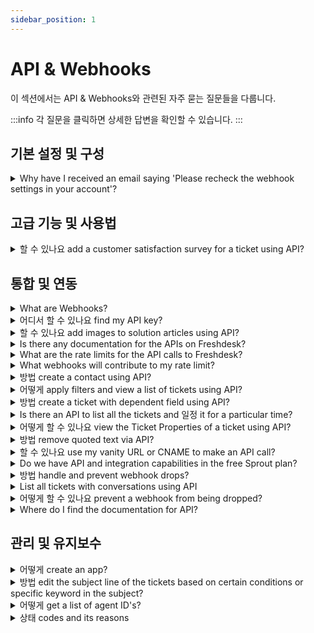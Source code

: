 ```yaml
---
sidebar_position: 1
---
```


# API &amp; Webhooks

이 섹션에서는 API &amp; Webhooks와 관련된 자주 묻는 질문들을 다룹니다.

:::info
각 질문을 클릭하면 상세한 답변을 확인할 수 있습니다.
:::


## 기본 설정 및 구성

<details>
<summary>Why have I received an email saying 'Please recheck the webhook settings in your account'?</summary>

<p ><span style={{ fontSize: "16px" }}>This is a notification email that is auto-generated when a Webhook which is triggered from your account fails. This Webhook might be a part of the automations or from your server. </span></p><p ><br /></p><p ><span style={{ fontSize: "16px" }}>When you set-up webhooks, you would have entered an incorrect URL or the content in the script for webhooks might be incorrect. Please confirm that you have entered the right URL for those webhooks and verify if the rules are set correctly.</span></p>

</details>


## 고급 기능 및 사용법

<details>
<summary>할 수 있나요 add a customer satisfaction survey for a ticket using API?</summary>

<p>Yes, here is the the API documentation for creating a Satisfaction Survey: <a href="https://developer.freshdesk.com/api/#create_satisfaction_rating" rel="noreferrer">https://developer.freshdesk.com/api/#create_satisfaction_rating</a>. </p><p><br /></p><p>The endpoint api/v2/tickets/[ticket_id]/satisfaction_ratings is the one for creating a satisfaction rating using APIs.</p><p><br /></p>

</details>


## 통합 및 연동

<details>
<summary>What are Webhooks?</summary>

<p ><span style={{ fontSize: "16px" }}>A Webhook is a callback to an application or web service that is triggered when a specific event occurs. That means you can set up a Webhook to look for a specific update, change or action to occur in your Helpdesk and it will automatically push the information you specify to the application you want. In simple words, two applications communicate using Webhooks.<br />Webhooks can be triggered via the automation rules that run on ticket creation and rules that run on ticket updates in Freshdesk.</span></p><p ><br /></p>

</details>

<details>
<summary>어디서 할 수 있나요 find my API key?</summary>

<p class="article_note" ><strong>Note:&nbsp;</strong>If your account is on the <strong>Sprout</strong> plan, the API key and the API functionality will NOT be available.</p><p ><br /></p><p >An API key is a unique alphanumeric identifier, for each agent on your Freshdesk Account. Irrespective of which version of <strong>Freshdesk's APIs</strong> you use, you will need to provide either your username and password combination or your API key for authorization when making API calls by triggering webhooks. Here's how you can retrieve your API key:</p><ul ><li>Login to your Freshdesk Account</li><li>Click on your profile picture icon on the top right corner and select <strong>Profile Settings</strong></li></ul><p ><br /></p><p ><img class="fr-dib fr-bordered" src="#" style={{ fontSize: "16px" }} /></p><p ><br /></p><ul ><li>On the right pane, you will find the <strong>API Key</strong></li><li>Copy-paste this as required to authenticate third-party solutions</li></ul><p><br /></p><p dir="ltr"><span dir="ltr" style={{ fontSize: "16px" }}>Please ensure that you are the administrator/account administrator to perform helpdesk activities using the API. Keep in mind that the API keys for admin/account admin are based on role capabilities. For example, the account admin API is required to install an app from the marketplace or for any integration, while the admin's API can be used for any ticketing-related activities. If you encounter any issues finding your API key under your profile, kindly log in to your helpdesk from a different browser or clear the cache or cookies from your existing browser. Then, log in if needed and navigate through your profile settings to find your API key.</span></p>

</details>

<details>
<summary>할 수 있나요 add images to solution articles using API?</summary>

<p><span >Yes, you can add inline images to your solution articles using API. Refer to the sample code given below :</span></p>

```json
`
  "description":"Test Article <img src='https://snag.gy/0vVeuf.jpg' alt='Smiley face'>",
  "status":2,
  "title":"Solutions API",
  "type":1
`
```

<p>Note: Please ensure that the image should be hosted in a public location. </p><p></p><p><br /></p>

</details>

<details>
<summary>Is there any documentation for the APIs on Freshdesk?</summary>

<p><span style={{ fontSize: "16px" }}>Please visit <a href="http://developer.freshdesk.com/api" rel="noreferrer">http://developer.freshdesk.com/api</a> for API documentation.</span></p>

</details>

<details>
<summary>What are the rate limits for the API calls to Freshdesk?</summary>

<p ><strong ><span style={{ fontSize: "16px" }}>Note:&nbsp;</span></strong><span style={{ fontSize: "16px" }}>The per-minute rate limiting is being rolled out in batches.</span></p><p style={{ fontSize: "16px" }}><span style={{ fontSize: "16px" }}><span style={{ fontSize: "16px" }}><span style={{ fontSize: "16px" }}><br /></span></span></span></p><p style={{ fontSize: "16px" }}><span style={{ fontSize: "16px" }}>The number of API calls you can make is based on your plan. This limit is applied to your account irrespective of the number of agents you have or IP addresses used to make the calls.&nbsp;</span></p><p style={{ fontSize: "16px" }}><span style={{ fontSize: "16px" }}><span style={{ fontSize: "16px" }}><span style={{ fontSize: "16px" }}><br /></span></span></span></p><p style={{ fontSize: "16px" }}><span style={{ fontSize: "16px" }}>We're currently moving all Freshdesk accounts from a per-hour limit to a per-minute limit. In this article, we'll give you details on both.&nbsp;</span></p><p style={{ fontSize: "16px" }}><span style={{ fontSize: "16px" }}><span style={{ fontSize: "16px" }}><span style={{ fontSize: "16px" }}><br /></span></span></span></p><p style={{ fontSize: "16px" }}><span style={{ fontSize: "16px" }}><span style={{ fontSize: "16px" }}><span style={{ fontSize: "16px" }}><strong style={{ fontSize: "16px" }}>Call limits per minute</strong></span></span></span></p><p style={{ fontSize: "16px" }}><span style={{ fontSize: "16px" }}><span style={{ fontSize: "16px" }}><span style={{ fontSize: "16px" }}><br /></span></span></span></p><table style={{ fontSize: "16px" }}><tbody style={{ fontSize: "16px" }}><tr style={{ fontSize: "16px" }}><td style={{ fontSize: "16px" }}><span style={{ fontSize: "16px" }}><span style={{ fontSize: "16px" }}><span style={{ fontSize: "16px" }}><strong dir="ltr" style={{ fontSize: "16px" }}>&nbsp;Plan</strong><br /></span><br /></span></span></td><td style={{ fontSize: "16px" }}><span style={{ fontSize: "16px" }}><span style={{ fontSize: "16px" }}><span style={{ fontSize: "16px" }}><strong dir="ltr" style={{ fontSize: "16px" }}>&nbsp; &nbsp; &nbsp;Calls per minute&nbsp;</strong></span><br /></span></span></td><td style={{ fontSize: "16px" }}><div style={{ fontSize: "16px" }}><span style={{ fontSize: "16px" }}><span style={{ fontSize: "16px" }}><span style={{ fontSize: "16px" }}><strong style={{ fontSize: "16px" }}>Maximum limit per endpoint</strong><br /></span><br /></span></span></div></td></tr><tr style={{ fontSize: "16px" }}><td style={{ fontSize: "16px" }}><span style={{ fontSize: "16px" }}><span style={{ fontSize: "16px" }}><span dir="ltr" style={{ fontSize: "16px" }}>Free</span><br /></span></span></td><td dir="ltr" style={{ fontSize: "16px" }}><span style={{ fontSize: "16px" }}><span style={{ fontSize: "16px" }}>0<br /></span></span></td><td style={{ fontSize: "16px" }}><span style={{ fontSize: "16px" }}><span style={{ fontSize: "16px" }}><span style={{ fontSize: "16px" }}><span dir="ltr" style={{ fontSize: "16px" }}>0</span><br /></span><br /></span></span></td></tr><tr style={{ fontSize: "16px" }}><td style={{ fontSize: "16px" }}><span style={{ fontSize: "16px" }}><span style={{ fontSize: "16px" }}><span dir="ltr" style={{ fontSize: "16px" }}><br />Growth</span><br /></span></span></td><td style={{ fontSize: "16px" }}><span style={{ fontSize: "16px" }}><span style={{ fontSize: "16px" }}><span dir="ltr" style={{ fontSize: "16px" }}>200</span><br /></span></span></td><td style={{ fontSize: "16px" }}><span style={{ fontSize: "16px" }}><span style={{ fontSize: "16px" }}><span style={{ fontSize: "16px" }}><span dir="ltr" style={{ fontSize: "16px" }}>Ticket Create - 80</span><br /><span dir="ltr" style={{ fontSize: "16px" }}>Ticket Update - 80</span><br /><span dir="ltr" style={{ fontSize: "16px" }}>Tickets List - 20</span><br /><span dir="ltr" style={{ fontSize: "16px" }}>Contacts List - 20</span><br /></span><br /></span></span></td></tr><tr style={{ fontSize: "16px" }}><td style={{ fontSize: "16px" }}><span style={{ fontSize: "16px" }}><span style={{ fontSize: "16px" }}><span dir="ltr" style={{ fontSize: "16px" }}>Pro</span><br /></span></span></td><td style={{ fontSize: "16px" }}><span style={{ fontSize: "16px" }}><span style={{ fontSize: "16px" }}><span style={{ fontSize: "16px" }}>400</span><br /></span></span></td><td style={{ fontSize: "16px" }}><span style={{ fontSize: "16px" }}><span style={{ fontSize: "16px" }}><span style={{ fontSize: "16px" }}><span style={{ fontSize: "16px" }}>Ticket Create - 160</span><br /><span style={{ fontSize: "16px" }}>Ticket Update - 160</span><br /><span style={{ fontSize: "16px" }}>Tickets List - 100</span><br /><span style={{ fontSize: "16px" }}>Contacts List - 100</span><br /></span><br /></span></span></td></tr><tr style={{ fontSize: "16px" }}><td style={{ fontSize: "16px" }}><span style={{ fontSize: "16px" }}><span style={{ fontSize: "16px" }}><span dir="ltr" style={{ fontSize: "16px" }}>Enterprise</span><br /></span></span></td><td style={{ fontSize: "16px" }}><span style={{ fontSize: "16px" }}><span style={{ fontSize: "16px" }}><span style={{ fontSize: "16px" }}>700</span><br /></span></span></td><td style={{ fontSize: "16px" }}><span style={{ fontSize: "16px" }}><span style={{ fontSize: "16px" }}><span style={{ fontSize: "16px" }}><span style={{ fontSize: "16px" }}>Ticket Create - 280</span><br /><span style={{ fontSize: "16px" }}>Ticket Update - 280</span><br /><span style={{ fontSize: "16px" }}>Tickets List - 200</span><br /><span style={{ fontSize: "16px" }}>Contacts List - 200</span><br /></span><br /></span></span></td></tr></tbody></table><p style={{ fontSize: "16px" }}><span style={{ fontSize: "16px" }}><span style={{ fontSize: "16px" }}><span style={{ fontSize: "16px" }}><br /></span></span></span></p><p style={{ fontSize: "16px" }}><span style={{ fontSize: "16px" }}><span style={{ fontSize: "16px" }}><span style={{ fontSize: "16px" }}><br /></span></span></span></p><p style={{ fontSize: "16px" }}><span style={{ fontSize: "16px" }}><span style={{ fontSize: "16px" }}><span style={{ fontSize: "16px" }}>For more details, visit our <a href="https://developers.freshdesk.com/api/" style={{ fontSize: "16px" }}>developer portal</a>.</span></span></span></p><p style={{ fontSize: "16px" }}><span style={{ fontSize: "16px" }}><span style={{ fontSize: "16px" }}><span style={{ fontSize: "16px" }}><br /></span></span></span></p><p style={{ fontSize: "16px" }}><span style={{ fontSize: "16px" }}>If you are looking to increase your API limit, or move to the per-minute limiting, please drop an email to support@freshdesk.com with details on your use-case and we'll help you sort this out.</span></p><p style={{ fontSize: "16px" }}><span style={{ fontSize: "16px" }}><span style={{ fontSize: "16px" }}><strong style={{ fontSize: "16px" }}><br /></strong></span></span></p><p style={{ fontSize: "16px" }}><span dir="ltr" style={{ fontSize: "16px" }}><strong dir="ltr"><span style={{ fontSize: "16px" }}>Please note: For every trial period the API limit is 50 per minute.</span></strong></span></p>

</details>

<details>
<summary>What webhooks will contribute to my rate limit?</summary>

<p><span style={{ fontSize: "16px" }}>Any webhook you have set up on your Freshdesk - be it in an automation rule, or an external webhooks ( like Zapier or TimeCamp) - will contribute towards adding to the API calls resulting in meeting with your rate limits.</span></p>

</details>

<details>
<summary>방법 create a contact using API?</summary>

<p >Refer this <a href="https://developer.freshdesk.com/api/#create_contact" rel="noreferrer noopener" target="_blank">link</a> to get detailed information on creating a contact using API.</p>

</details>

<details>
<summary>어떻게 apply filters and view a list of tickets using API?</summary>

<p ><span style={{ fontSize: "16px" }}>You can view the tickets from a custom ticket list view, using API. You could make use of v1 of API to have this done. Please refer to this </span><a href="https://freshdesk.com/api#view_all_ticket"><span style={{ fontSize: "16px" }}>documentation</span></a><span style={{ fontSize: "16px" }}> for detailed information on the same.</span></p>

</details>

<details>
<summary>방법 create a ticket with dependent field using API?</summary>

<p >You can use <strong>Create ticket with custom fields</strong> commands via API as given in this <a href="https://developer.freshdesk.com/api/#create_ticket" rel="noreferrer noopener" target="_blank">link</a> to create a ticket with dependent field using API.</p>

</details>

<details>
<summary>Is there an API to list all the tickets and 일정 it for a particular time?</summary>

<p>You could list all tickets on a periodic basis. The API documentation would be available at <a href="http://developer.freshdesk.com/api/#list_all_tickets" rel="noreferrer">http://developer.freshdesk.com/api/#list_all_tickets</a>. </p><p><br /></p><p><strong>Note:</strong> An automated script has to be run at your end to run this API call at a <em><strong>specified time interval.</strong></em></p>

</details>

<details>
<summary>어떻게 할 수 있나요 view the Ticket Properties of a ticket using API?</summary>

<p>You could use the API to "View a Ticket" and as part of the response, you would be able to receive the Tag added to the ticket.</p><p><br /></p><p><strong>Command</strong><strong>:</strong> Get</p><p><strong>Callback U</strong><strong>R</strong><strong>L : </strong>/api/v2/tickets/[id]</p><p><strong>Sample Curl : </strong>curl -v -u username:password -H "Content-Type: application/json" -X GET '<a href="https://domain.freshdesk.com/api/v2/tickets/20" rel="noreferrer">https://domain.freshdesk.com/api/v2/tickets/20</a>'</p>

</details>

<details>
<summary>방법 remove quoted text via API?</summary>

<p>You can use this command below to remove the quoted text through API:</p>

```javascript
client.interface.trigger("click", {id: "delete_quoted_text"})
```

</details>

<details>
<summary>할 수 있나요 use my vanity URL or CNAME to make an API call?</summary>

<p ><span style={{ fontSize: "16px" }}>As of now, the V2 of Freshdesk's API supports only the Freshdesk URL on HTTPs. Making calls using the vanity URL isn't supported.</span></p>

</details>

<details>
<summary>Do we have API and integration capabilities in the free Sprout plan?</summary>

<p >No, the access to Freshdesk APIs and the integration capabilities is not available in the free Sprout plan. It will be <strong>available from the Blossom plan onwards.</strong></p><p ><br /></p><p >Please refer <a href="https://freshdesk.com/helpdesk-features" rel="noopener noreferrer" target="_blank">here</a> for the detailed feature comparison chart.</p>

</details>

<details>
<summary>방법 handle and prevent webhook drops?</summary>

<p dir="ltr" style={{ fontSize: "16px" }}><span dir="ltr" style={{ fontSize: "16px" }}>A Webhook is a&nbsp;</span><span style={{ fontSize: "16px" }}><span style={{ fontSize: "16px" }}>callback to an application or web service</span><span style={{ fontSize: "16px" }}>&nbsp;triggered when a specific event occurs. In case of a particular update, change, or action in your helpdesk, you can set up a Webhook to&nbsp;</span><span style={{ fontSize: "16px" }}>automatically push specific information to an application</span><span style={{ fontSize: "16px" }}>&nbsp;through Freshdesk automations - ticket creation and ticket update rules.</span></span></p><p style={{ fontSize: "16px" }}><span style={{ fontSize: "16px" }}><br /></span></p><p dir="ltr" style={{ fontSize: "16px" }}><span style={{ fontSize: "16px" }}><span style={{ fontSize: "16px" }}>You can configure as many Webhooks for event triggers as you want but execute them only based on the&nbsp;</span><a href="https://developer.freshdesk.com/api/#ratelimit" style={{ fontSize: "16px" }}><span style={{ fontSize: "16px" }}>API rate limit</span></a><span style={{ fontSize: "16px" }}>&nbsp;for your account. Any webhooks beyond that limit will be postponed to the next hour if you schedule more than the assigned call rate.&nbsp;</span></span></p><p dir="ltr" style={{ fontSize: "16px" }}><span style={{ fontSize: "16px" }}><span style={{ fontSize: "16px" }}>If the system postpones a webhook from execution for more than&nbsp;</span><span style={{ fontSize: "16px" }}>24 hours</span><span style={{ fontSize: "16px" }}>, Freshdesk drops the webhook and sends the following alert email to the helpdesk&nbsp;</span><span style={{ fontSize: "16px" }}>admin</span><span style={{ fontSize: "16px" }}>.</span></span></p><p style={{ fontSize: "16px" }}><span style={{ fontSize: "16px" }}><br /></span></p><p style={{ fontSize: "16px" }}><span style={{ fontSize: "16px" }}><br /></span></p><p style={{ fontSize: "16px" }}><span style={{ fontSize: "16px" }}><span style={{ fontSize: "16px" }}><img src="#" width="623.9999999999999" height="226.99123545752065" class="fr-fic fr-dii fr-bordered fr-shadow" style={{ fontSize: "16px" }} /></span></span></p><p style={{ fontSize: "16px" }}><span style={{ fontSize: "16px" }}><br /></span></p><p style={{ fontSize: "16px" }}><span style={{ fontSize: "16px" }}><br /></span></p><p style={{ fontSize: "16px" }}><span style={{ fontSize: "16px" }}><br /></span></p><p dir="ltr" style={{ fontSize: "16px" }}><span style={{ fontSize: "16px" }}><span style={{ fontSize: "16px" }}>Also, ensure to set-up webhooks with the correct URL and follow the proper syntax for the webhook content to avoid webhook failures during execution.</span></span></p><p style={{ fontSize: "16px" }}><span style={{ fontSize: "16px" }}><br /></span></p><p dir="ltr" style={{ fontSize: "16px" }}><span style={{ fontSize: "16px" }}><span style={{ fontSize: "16px" }}>Please reach out to&nbsp;</span><a href="mailto:support@freshdesk.com" style={{ fontSize: "16px" }}><span style={{ fontSize: "16px" }}>support@freshdesk.com</span></a><span dir="ltr" style={{ fontSize: "16px" }}>&nbsp;to learn more about setting up webhooks for your business use-case more efficiently and avoid failures by keeping them within the API rate limit.</span></span></p><p ><br /></p>

</details>

<details>
<summary>List all tickets with conversations using API</summary>

<p>You can use the API <a href="https://developers.freshdesk.com/api/#list_all_ticket_notes" rel="noreferrer">https://developers.freshdesk.com/api/#list_all_ticket_notes</a> to list all the conversations of a ticket. You can make use of a script to fetch the conversations of all the tickets as required. </p><p><br /></p><p>To know the tickets in which there are multiple conversations you can take an export of the tickets from the list view page. Choose the parameter 'Customer interaction' and if this is more than 1 it means the customer has replied to the ticket after creating it.</p>

</details>

<details>
<summary>어떻게 할 수 있나요 prevent a webhook from being dropped?</summary>

<p ><span style={{ fontSize: "16px" }}>A webhook would be dropped only if it exceeds the permitted API rate limit of your Freshdesk Account. Please write to support@freshdesk.com with details regarding the webhook and use-case for which you had set it up. One of our agents would get in contact with you to discuss on making this more efficient for you, after which you could trigger the webhooks and keep it within the rate limit.</span></p>

</details>

<details>
<summary>Where do I find the documentation for API?</summary>

<p>Freshdesk API documentation could be found under - <a href="https://developers.freshdesk.com/api" rel="noreferrer">https://developers.freshdesk.com/api</a>. Using the information available here, you would be able to build your own account specific API based on your business requirements.</p>

</details>


## 관리 및 유지보수

<details>
<summary>어떻게 create an app?</summary>

<p>To get information about creating different apps in Freshdesk you can refer to this documentation: <a href="https://developers.freshdesk.com/v2/docs/quick-start/" rel="noreferrer">https://developers.freshdesk.com/v2/docs/quick-start/</a></p>

</details>

<details>
<summary>방법 edit the subject line of the tickets based on certain conditions or specific keyword in the subject?</summary>

<p >This can be done using the API. Navigate to <strong dir="ltr">Admin &gt; Workflow &gt; Automations &gt; Ticket Creation &gt; New Rule</strong> and set up an automation rule as follows:</p><p ><br /><strong>Condition: </strong>Description contains "..........."</p><p ><br /></p><p ><strong>Action: </strong>Trigger a webhook<br /><br /><img src="#" style={{ fontSize: "16px" }} class="fr-fic fr-fil fr-dib" /></p><p ></p><p >Kindly refer to this<a href="https://developers.freshdesk.com/api/#update_ticket"> link</a> for more information on updating ticket details via API. Copy the code accordingly for changing the subject.</p><p ></p>

</details>

<details>
<summary>어떻게 get a list of agent ID's?</summary>

You can use our API to get a list of all the agents which would include the Agent's IDs as well. To know more about the same you can make use of <a href="https://developers.freshdesk.com/api/#list_all_agents" rel="noreferrer">https://developers.freshdesk.com/api/#list_all_agents</a>

</details>

<details>
<summary>상태 codes and its reasons</summary>

<p><span dir="ltr" style={{ fontSize: "16px" }}>In Freshdesk, error codes may appear during various interactions and processes, indicating specific issues or anomalies that need attention. Understanding these error codes and their reasons can help diagnose and resolve the underlying problems efficiently. Below are some common error codes encountered in Freshdesk and the reasons they may occur:</span></p><p style={{ fontSize: "16px" }}><span style={{ fontSize: "16px" }}><span style={{ fontSize: "16px" }}><span style={{ fontSize: "16px" }}><br /></span></span></span></p><table style={{ fontSize: "16px" }}><thead style={{ fontSize: "16px" }}><tr style={{ fontSize: "16px" }}><th style={{ fontSize: "16px" }}><span style={{ fontSize: "16px" }}>HTTP STATUS CODE</span></th><th style={{ fontSize: "16px" }}><span style={{ fontSize: "16px" }}>TEXT</span></th><th style={{ fontSize: "16px" }}><span style={{ fontSize: "16px" }}>DESCRIPTION</span></th></tr></thead><tbody style={{ fontSize: "16px" }}><tr><td dir="ltr" style={{ fontSize: "16px" }}><span style={{ fontSize: "16px" }}>200<br /></span></td><td dir="ltr" style={{ fontSize: "16px" }}><span style={{ fontSize: "16px" }}>OK<br /></span></td><td style={{ fontSize: "16px" }}><p dir="ltr" style={{ fontSize: "16px" }}><span style={{ fontSize: "16px" }}><span dir="ltr" style={{ fontSize: "16px" }}>The request was successful, and the server responded with the requested data.</span></span></p></td></tr><tr><td dir="ltr" style={{ fontSize: "16px" }}><span style={{ fontSize: "16px" }}>201<br /></span></td><td dir="ltr" style={{ fontSize: "16px" }}><span style={{ fontSize: "16px" }}>Created<br /></span></td><td style={{ fontSize: "16px" }}><p dir="ltr" style={{ fontSize: "16px" }}><span style={{ fontSize: "16px" }}>The request was successful, and a new resource was created.</span></p></td></tr><tr><td dir="ltr" style={{ fontSize: "16px" }}><span style={{ fontSize: "16px" }}>204<br /></span></td><td dir="ltr" style={{ fontSize: "16px" }}><span style={{ fontSize: "16px" }}>No Content<br /></span></td><td dir="ltr" style={{ fontSize: "16px" }}><span style={{ fontSize: "16px" }}>The request was successful, but there is no content to send in the response.<br /></span></td></tr><tr style={{ fontSize: "16px" }}><td style={{ fontSize: "16px" }}><span style={{ fontSize: "16px" }}>400</span></td><td style={{ fontSize: "16px" }}><span style={{ fontSize: "16px" }}>Client or Validation Error</span></td><td style={{ fontSize: "16px" }}><span style={{ fontSize: "16px" }}><span style={{ fontSize: "16px" }}><span style={{ fontSize: "16px" }}>The request body/query string is not in the correct format. For example, the <a href="http://developer.freshdesk.com/api/#create_ticket" style={{ fontSize: "16px" }} target="_blank">Create a ticket</a> API requires the <strong style={{ fontSize: "16px" }}>requester_id</strong> field to be sent as part of the request and if it is missing, this status code is returned.</span></span></span></td></tr><tr style={{ fontSize: "16px" }}><td style={{ fontSize: "16px" }}><span style={{ fontSize: "16px" }}>401</span></td><td style={{ fontSize: "16px" }}><span style={{ fontSize: "16px" }}>Authentication Failure</span></td><td style={{ fontSize: "16px" }}><span style={{ fontSize: "16px" }}><span style={{ fontSize: "16px" }}><span style={{ fontSize: "16px" }}>Indicates that the <strong style={{ fontSize: "16px" }}>Authorization</strong> header is either missing or incorrect. You can learn more about the Authorization header <a href="http://developer.freshdesk.com/api/#authentication" style={{ fontSize: "16px" }} target="_blank">here.</a></span></span></span></td></tr><tr style={{ fontSize: "16px" }}><td style={{ fontSize: "16px" }}><span style={{ fontSize: "16px" }}>403</span></td><td style={{ fontSize: "16px" }}><span style={{ fontSize: "16px" }}>Access Denied</span></td><td style={{ fontSize: "16px" }}><span style={{ fontSize: "16px" }}>This indicates that the agent whose credentials were used in making this request was not authorized to perform this API call. It could be that this API call requires admin level credentials or perhaps the Freshdesk portal doesn't have the corresponding feature enabled. It could also indicate that the user has reached the maximum number of failed login attempts or that the account has reached the maximum number of agents</span></td></tr><tr style={{ fontSize: "16px" }}><td style={{ fontSize: "16px" }}><span style={{ fontSize: "16px" }}>404</span></td><td style={{ fontSize: "16px" }}><span style={{ fontSize: "16px" }}>Requested Resource not Found</span></td><td style={{ fontSize: "16px" }}><span style={{ fontSize: "16px" }}>This status code is returned when the request contains invalid ID/Freshdesk domain in the URL or an invalid URL itself. For example, an API call to retrieve a ticket with an invalid ID will return a HTTP 404 status code to let you know that no such ticket exists.</span></td></tr><tr style={{ fontSize: "16px" }}><td style={{ fontSize: "16px" }}><span style={{ fontSize: "16px" }}>405</span></td><td style={{ fontSize: "16px" }}><span style={{ fontSize: "16px" }}>Method not allowed</span></td><td style={{ fontSize: "16px" }}><span style={{ fontSize: "16px" }}>This API request used the wrong HTTP verb/method. For example, an API PUT request on /api/v2/tickets endpoint will return a HTTP 405 as /api/v2/tickets allows only GET and POST requests.</span></td></tr><tr style={{ fontSize: "16px" }}><td style={{ fontSize: "16px" }}><span style={{ fontSize: "16px" }}>406</span></td><td style={{ fontSize: "16px" }}><span style={{ fontSize: "16px" }}>Unsupported Accept Header</span></td><td style={{ fontSize: "16px" }}><span style={{ fontSize: "16px" }}><span style={{ fontSize: "16px" }}><span style={{ fontSize: "16px" }}>Only <strong style={{ fontSize: "16px" }}>application/json</strong> and <strong style={{ fontSize: "16px" }}>*/*</strong> are supported.<br />When uploading files multipart/form-data is supported.</span></span></span></td></tr><tr style={{ fontSize: "16px" }}><td style={{ fontSize: "16px" }}><span style={{ fontSize: "16px" }}>409</span></td><td style={{ fontSize: "16px" }}><span style={{ fontSize: "16px" }}>Inconsistent/Conflicting State</span></td><td style={{ fontSize: "16px" }}><span style={{ fontSize: "16px" }}><span style={{ fontSize: "16px" }}><span style={{ fontSize: "16px" }}>The resource that is being created/updated is in an inconsistent or conflicting state. For example, if you attempt to <a href="http://developer.freshdesk.com/api/#create_user" style={{ fontSize: "16px" }} target="_blank">Create a Contact</a> with an email that is already associated with an existing user, this code will be returned.</span></span></span></td></tr><tr style={{ fontSize: "16px" }}><td style={{ fontSize: "16px" }}><span style={{ fontSize: "16px" }}>415</span></td><td style={{ fontSize: "16px" }}><span style={{ fontSize: "16px" }}>Unsupported Content-type</span></td><td style={{ fontSize: "16px" }}><span style={{ fontSize: "16px" }}><span style={{ fontSize: "16px" }}><span style={{ fontSize: "16px" }}>Content type <strong style={{ fontSize: "16px" }}>application/xml</strong> is not supported. Only <strong style={{ fontSize: "16px" }}>application/json</strong> is supported.</span></span></span></td></tr><tr style={{ fontSize: "16px" }}><td style={{ fontSize: "16px" }}><span style={{ fontSize: "16px" }}>429</span></td><td style={{ fontSize: "16px" }}><span style={{ fontSize: "16px" }}>Rate Limit Exceeded</span></td><td style={{ fontSize: "16px" }}><span style={{ fontSize: "16px" }}>The API rate limit allotted for your Freshdesk domain has been exhausted.</span></td></tr><tr style={{ fontSize: "16px" }}><td style={{ fontSize: "16px" }}><span style={{ fontSize: "16px" }}>500</span></td><td style={{ fontSize: "16px" }}><span style={{ fontSize: "16px" }}>Unexpected Server Error</span></td><td style={{ fontSize: "16px" }}><span style={{ fontSize: "16px" }}><span style={{ fontSize: "16px" }}><span style={{ fontSize: "16px" }}>Phew!! You can't do anything more here. This indicates an error at Freshdesk's side. Please <a href="mailto:support@freshdesk.com" style={{ fontSize: "16px" }} target="_blank">email us</a> your API script along with the response headers. We will reach you out to you and fix this ASAP.</span></span></span></td></tr><tr><td dir="ltr" style={{ fontSize: "16px" }}><span style={{ fontSize: "16px" }}>502</span></td><td dir="ltr" style={{ fontSize: "16px" }}><span style={{ fontSize: "16px" }}>Bad Gateway</span></td><td style={{ fontSize: "16px" }}><p dir="ltr" style={{ fontSize: "16px" }}><span style={{ fontSize: "16px" }}><span style={{ fontSize: "16px" }}>The server, while acting as a gateway or proxy, received an invalid response from the upstream server.</span></span></p></td></tr><tr><td dir="ltr" style={{ fontSize: "16px" }}><span style={{ fontSize: "16px" }}>503<br /></span></td><td dir="ltr" style={{ fontSize: "16px" }}><span style={{ fontSize: "16px" }}>Service Unavailable<br /></span></td><td style={{ fontSize: "16px" }}><p dir="ltr" style={{ fontSize: "16px" }}><span style={{ fontSize: "16px" }}>The server is not ready to handle the request, possibly due to maintenance or overload.</span></p></td></tr><tr><td dir="ltr" style={{ fontSize: "16px" }}><span style={{ fontSize: "16px" }}>504<br /></span></td><td style={{ fontSize: "16px" }}><span style={{ fontSize: "16px" }}>Gateway Timeout<br /></span></td><td style={{ fontSize: "16px" }}><span style={{ fontSize: "16px" }}>The server, while acting as a gateway or proxy, did not receive a timely response from the upstream server.<br /></span></td></tr></tbody></table><p style={{ fontSize: "16px" }}></p><p><span style={{ fontSize: "16px" }}><br /></span></p>

</details>

